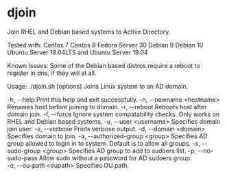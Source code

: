 # djoin
Join RHEL and Debian based systems to Active Directory.


Tested with:
Centos 7
Centos 8
Fedora Server 30
Debian 9
Debian 10
Ubuntu Server 18.04LTS
and Ubuntu Server 19.04


Known Issues:
Some of the Debian based distros require a reboot to register in dns, if they will at all.


Usage: ./djoin.sh [options]
Joins Linux system to an AD domain.

  -h, --help                        Print this help and exit successfully.
  -n, --newname \<hostname\>          Renames host before joining to domain.
  -r, --reboot                      Reboots host after domain join.
  -f, --force                       Ignore system compatability checks. Only works on RHEL and Debian based systems.
  -u, --user \<username\>             Specifies domain join user.
  -v, --verbose                     Prints verbose output.
  -d, --domain \<domain\>             Specifies domain to join.
  -a, --authorized-group \<group\>    Specifies AD group allowed to login in to system. Default is to allow all groups.
  -s, --sudo-group \<group\>          Specifies AD group to add to sudoers list.
  -p, --no-sudo-pass                Allow sudo without a password for AD sudoers group.</br>
  -o, --ou-path \<oupath\>            Specifies OU path.
